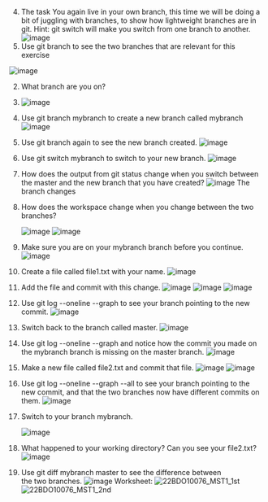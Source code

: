 4. The task
You again live in your own branch, this time we will be doing a bit of juggling with branches, to show how lightweight branches are in git. Hint: git switch will make you switch from one branch to another.
![image](https://github.com/Teesha3/MSTGit/assets/157092368/2d5d65c9-d67f-4161-831a-64f1119876a8)
1.	Use git branch to see the two branches that are relevant for this exercise

   ![image](https://github.com/Teesha3/MSTGit/assets/157092368/f1b0b8b2-8669-4f96-906d-6dd5eda1f669)

2.	What branch are you on?
3.	![image](https://github.com/Teesha3/MSTGit/assets/157092368/2e58e2ed-0bbc-4fb2-bc5c-4fa92802d60b)

4.	Use git branch mybranch to create a new branch called mybranch
![image](https://github.com/Teesha3/MSTGit/assets/157092368/61c549e8-b93d-4d96-a527-91678fb96f21)

  
5.	Use git branch again to see the new branch created.
	![image](https://github.com/Teesha3/MSTGit/assets/157092368/23237dc1-a578-4a27-97db-c18fb024200e)

6.	Use git switch mybranch to switch to your new branch.
    ![image](https://github.com/Teesha3/MSTGit/assets/157092368/902b03e4-a5c5-48c3-a1b7-44c9c0192da0)

7.	How does the output from git status change when you switch between the master and the new branch that you have created?
![image](https://github.com/Teesha3/MSTGit/assets/157092368/25b085b1-26be-45cd-a186-92e16d95aeed)
The branch changes 

    
8.	How does the workspace change when you change between the two branches?

   	![image](https://github.com/Teesha3/MSTGit/assets/157092368/ec6d351e-13b6-4daa-a337-cfee4d8e58fa)
![image](https://github.com/Teesha3/MSTGit/assets/157092368/9d6c4717-e64a-4b5a-a900-8752a8e739ef)

9.	Make sure you are on your mybranch branch before you continue.
    ![image](https://github.com/Teesha3/MSTGit/assets/157092368/e0524eaf-d5d7-4ba9-a0ef-c88db5d78e0d)

10.	Create a file called file1.txt with your name.
    ![image](https://github.com/Teesha3/MSTGit/assets/157092368/990b96fe-2a9b-467b-85b4-a0751c2d8485)

11.	Add the file and commit with this change.
    ![image](https://github.com/Teesha3/MSTGit/assets/157092368/365964c5-d434-4f16-8ae9-deb995d56bfc)
![image](https://github.com/Teesha3/MSTGit/assets/157092368/adf0cb00-0ac0-4ef9-9cdf-c54d3ed1f39e)
![image](https://github.com/Teesha3/MSTGit/assets/157092368/97d6e060-832d-45ae-a75d-d00b21f0869e)

12.	Use git log --oneline --graph to see your branch pointing to the new commit.
    ![image](https://github.com/Teesha3/MSTGit/assets/157092368/ab8b7ba9-dace-40c1-950b-b3194b1dcc80)
   	

13.	Switch back to the branch called master.
    ![image](https://github.com/Teesha3/MSTGit/assets/157092368/707b949c-1cca-4e53-bacd-5d87395fcf24)

14.	Use git log --oneline --graph and notice how the commit you made on the mybranch branch is missing on the master branch.
    ![image](https://github.com/Teesha3/MSTGit/assets/157092368/746d91ee-c048-44b8-9ad5-afc20f567ead)

15.	Make a new file called file2.txt and commit that file.
    ![image](https://github.com/Teesha3/MSTGit/assets/157092368/a92fc338-dcef-4cfd-9c66-06734e95c8ab)
![image](https://github.com/Teesha3/MSTGit/assets/157092368/bea02116-2bc2-4785-a1d2-fe02a7fa0ee1)

16.	Use git log --oneline --graph --all to see your branch pointing to the new commit, and that the two branches now have different commits on them.
    ![image](https://github.com/Teesha3/MSTGit/assets/157092368/8be11417-bf00-4b87-a967-6cb699556f73)

17.	Switch to your branch mybranch.

    ![image](https://github.com/Teesha3/MSTGit/assets/157092368/78c875dc-0d25-4745-b59c-a0d12d5c87fa)

19.	What happened to your working directory? Can you see your file2.txt?
    ![image](https://github.com/Teesha3/MSTGit/assets/157092368/866b3527-d16c-4802-b51d-39727909fb40)

20.	Use git diff mybranch master to see the difference between the two branches.
    ![image](https://github.com/Teesha3/MSTGit/assets/157092368/ed134e3e-2627-4320-be23-b70327062110)
Worksheet:
![22BDO10076_MST1_1st](https://github.com/Teesha3/MSTGit/assets/157092368/2347d264-3407-489e-9f98-89cad3dee711)
![22BDO10076_MST1_2nd](https://github.com/Teesha3/MSTGit/assets/157092368/5f2ebbaf-1b26-48a1-8e3f-e9fb3e604a39)
    
